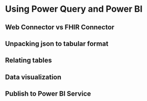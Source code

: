 # Using Power Query and Power BI

## Web Connector vs FHIR Connector

## Unpacking json to tabular format

## Relating tables

## Data visualization

## Publish to Power BI Service